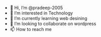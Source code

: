 - 👋 Hi, I’m @pradeep-2005
- 👀 I’m interested in Technology
- 🌱 I’m currently learning web desining
- 💞️ I’m looking to collaborate on wordpress
- 📫 How to reach me 

<!---
pradeep-2005/pradeep-2005 is a ✨ special ✨ repository because its `README.md` (this file) appears on your GitHub profile.
You can click the Preview link to take a look at your changes.
--->
